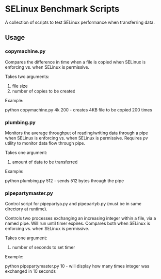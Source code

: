 # SELinux Benchmark Scripts

A collection of scripts to test SELinux performance when transferring data.

## Usage

### copymachine.py
Compares the difference in time when a file is copied when SELinux is enforcing vs. when SELinux is permissive.

Takes two arguments:

1. file size
2. number of copies to be created

Example:

python copymachine.py 4k 200 - creates 4KB file to be copied 200 times

### plumbing.py
Monitors the average throughput of reading/writing data through a pipe when SELinux is enforcing vs. 
when SELinux is permissive. Requires *pv* utility to monitor data flow through pipe. 

Takes one argument:

1. amount of data to be transferred

Example:

python plumbing.py 512 - sends 512 bytes through the pipe

### pipepartymaster.py
Control script for pipepartya.py and pipepartyb.py (must be in same directory at runtime).

Controls two processes exchanging an increasing integer within a file, via a named pipe. Will run until
timer expires. Compares both when SELinux is enforcing vs. when SELinux is permissive.

Takes one argument:

1. number of seconds to set timer

Example:

python pipepartymaster.py 10 - will display how many times integer was exchanged in 10 seconds

